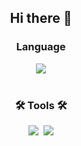 <h2 align="center">
  Hi there 👋
</h2>

<div align="center">
  <h3 align="center"> Language </h3>
  <img src="https://img.shields.io/badge/TypeScript-0672d3?style=for-the-badge&logo=TypeScript&logoColor=white"/>
</div>

<br>

<div align="center">
  <h3 align="center">🛠 Tools 🛠</h3>
  <img src="https://img.shields.io/badge/Angular-ff3900?style=for-the-badge&logo=Angular&logoColor=white"/>&nbsp;
  <img src="https://img.shields.io/badge/Git-ff8a00.svg?style=for-the-badge&logo=Git&logoColor=white"/>
</div>

<!--
**Huni31/Huni31** is a ✨ _special_ ✨ repository because its `README.md` (this file) appears on your GitHub profile.

Here are some ideas to get you started:

- 🔭 I’m currently working on ...
- 🌱 I’m currently learning ...
- 👯 I’m looking to collaborate on ...
- 🤔 I’m looking for help with ...
- 💬 Ask me about ...
- 📫 How to reach me: ...
- 😄 Pronouns: ...
- ⚡ Fun fact: ...
-->
